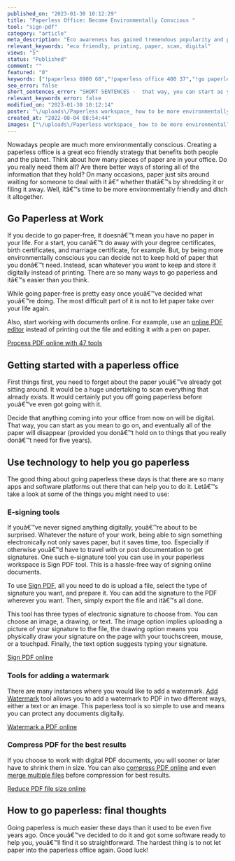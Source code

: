 ```yaml
---
published_on: "2023-01-30 10:12:29"
title: "Paperless Office: Become Environmentally Conscious "
tool: "sign-pdf"
category: "article"
meta_description: "Eco awareness has gained tremendous popularity and practical use. If you want to know how to go paperless and help the environment, read this article. "
relevant_keywords: "eco friendly, printing, paper, scan, digital"
views: "5"
status: "Published"
comment: ""
featured: "0"
keywords: ["!paperless 6900 68","!paperless office 400 37","!go paperless 700 49","how to go paperless 200 42","paperless workspace 5"]
seo_error: false
short_sentences_error: "SHORT SENTENCES -  that way, you can start as you mean to go on, and eventually all of the paper will disappear (provided you don t hold on to things that you really don t need for five years)"
relevant_keywords_error: false
modified_on: "2023-01-30 10:12:14"
poster: "\/uploads\/Paperless workspace_ how to be more environmentally conscious at the office.png"
created_at: "2022-08-04 08:54:44"
images: ["\/uploads\/Paperless workspace_ how to be more environmentally conscious at the office.png"]
---
```


Nowadays  people are much more environmentally conscious. Creating a paperless office is a great eco friendly strategy that benefits both people and the planet. Think about how many pieces of paper are in your office. Do you really need them all? Are there better ways of storing all of the information that they hold? On many occasions, paper just sits around waiting for someone to deal with it â€“ whether thatâ€™s by shredding it or filing it away. Well, itâ€™s time to be more environmentally friendly and ditch it altogether.

## Go Paperless at Work
If you decide to go paper-free, it doesnâ€™t mean you have no paper in your life. For a start, you canâ€™t do away with your degree certificates, birth certificates, and marriage certificate, for example. But, by being more environmentally conscious you can decide not to keep hold of paper that you donâ€™t need. Instead, scan whatever you want to keep and store it digitally instead of printing. There are so many ways to go paperless and itâ€™s easier than you think.

While going paper-free is pretty easy once youâ€™ve decided what youâ€™re doing. The most difficult part of it is not to let paper take over your life again. 

Also, start working with documents online. For example, use an [online PDF editor](/edit-pdf.html) instead of printing out the file and editing it with a pen on paper. 

<!--ttf-->
[Process PDF online with 47 tools](/)

## Getting started with a paperless office

First things first, you need to forget about the paper youâ€™ve already got sitting around. It would be a huge undertaking to scan everything that already exists. It would certainly put you off going paperless before youâ€™ve even got going with it.

Decide that anything coming into your office from now on will be digital. That way, you can start as you mean to go on, and eventually all of the paper will disappear (provided you donâ€™t hold on to things that you really donâ€™t need for five years).

## Use technology to help you go paperless

The good thing about going paperless these days is that there are so many apps and software platforms out there that can help you to do it. Letâ€™s take a look at some of the things you might need to use:

### E-signing tools 
If youâ€™ve never signed anything digitally, youâ€™re about to be surprised. Whatever the nature of your work, being able to sign something electronically not only saves paper, but it saves time, too. Especially if otherwise youâ€™d have to travel with or post documentation to get signatures. One such e-signature tool you can use in your paperless workspace is Sign PDF tool. This is a hassle-free way of signing online documents.

To use [Sign PDF](/sign-pdf.html), all you need to do is upload a file, select the type of signature you want, and prepare it. You can add the signature to the PDF wherever you want. Then, simply export the file and itâ€™s all done.

This tool has three types of electronic signature to choose from. You can choose an image, a drawing, or text. The image option implies  uploading a picture of your signature to the file, the drawing option means you physically draw your signature on the page with your touchscreen, mouse, or a touchpad. Finally, the text option suggests typing your signature.

<!--ttf-->
[Sign PDF online](/sign-pdf.html)

### Tools for adding a watermark
There are many instances where you would like to add a watermark. [Add Watermark](/add-watermark.html) tool allows you to add a watermark to PDF in two different ways, either a text or an image. This paperless tool is so simple to use and means you can protect any documents digitally.

<!--ttf-->
[Watermark a PDF online](/add-watermark.html)

### Compress PDF for the best results
If you choose to work with digital PDF documents, you will sooner or later have to shrink them in size. You can also [compress PDF online](/compress-pdf.html) and even [merge multiple files](/merge-pdf.html) before compression for best results. 

<!--ttf-->
[Reduce PDF file size online](//compress-pdf.html)

## How to go paperless: final thoughts
Going paperless is much easier these days than it used to be even five years ago. Once youâ€™ve decided to do it and got some software ready to help you, youâ€™ll find it so straightforward. The hardest thing is to not let paper into the paperless office again. Good luck!